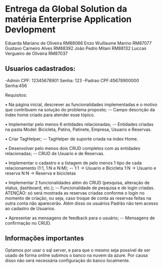 # Entrega da Global Solution da matéria Enterprise Application Devlopment

Eduarda Mariano de Oliveira 	RM88066
Enzo Wuillaume Marino 		    RM87077
Gustavo Carneiro Alves 		    RM88392
João Pedro Milani 		        RM88132
Luccas Vergueiro de Oliveira 	RM87037 

## Usuarios cadastrados:
-Admin
CPF: 12345678901
Senha: 123
-Padrao
CPF:45678900000
Senha:456

Requisitos:

• Na página inicial, descrever as funcionalidades implementadas e o motivo que contribuem na solução do problema proposto; -- Campo descrição da index home criado para atender esse tópico.

• Implementar pelo menos 6 entidades relacionadas; -- Entidades criadas na pasta Model: Bicicleta, Patins, Patinete, Empresa, Usuario e Reservas.

• Criar TagHelper; -- TagHelper de suporte criada na index Home.

• Desenvolver pelo menos dois CRUD completos com as entidades relacionadas; -- CRUD de Usuario e de Reservas.

• Implementar o cadastro e a listagem de pelo menos 1 tipo de cada relacionamento (1:1, 1:N e N:M); -- 1:1 -> Usuario e Bicicleta 1:N -> Usuario e reserva N:N -> Reserva e bicicletas

• Implementar 2 funcionalidades além do CRUD (pesquisa, alteração de status, dashboard, etc.); -- Funcionalidade de pesquisa e de login criadas. ATENÇÃO: só será mostrada as reservas criadas conforme o login no momento de criação, ou seja, caso troque de conta as reservas feitas na outra conta não aparecerão. Além disso os usuários Padrão não tem acesso ao cadastro de Usuarios.

• Apresentar as mensagens de feedback para o usuário; -- Mensagens de confirmação no CRUD. 

## Informações importantes

Optamos por usar o sql server, e para que o mesmo seja possível de ser usado de forma online subimos o banco na nuvem da azure. Por causa disso não será necessária configuração do banco localmente.

